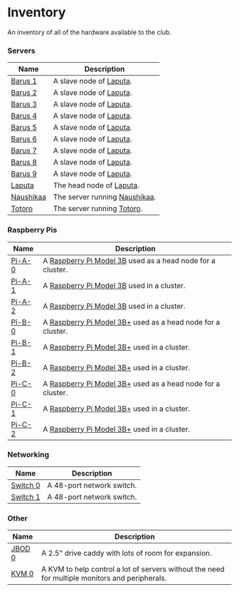 
# Inventory
An inventory of all of the hardware available to the club.

### Servers
Name | Description
---|---
[Barus 1](b1) | A slave node of [Laputa](/systems/laputa).
[Barus 2](b2) | A slave node of [Laputa](/systems/laputa).
[Barus 3](b3) | A slave node of [Laputa](/systems/laputa).
[Barus 4](b4) | A slave node of [Laputa](/systems/laputa).
[Barus 5](b5) | A slave node of [Laputa](/systems/laputa).
[Barus 6](b6) | A slave node of [Laputa](/systems/laputa).
[Barus 7](b7) | A slave node of [Laputa](/systems/laputa).
[Barus 8](b8) | A slave node of [Laputa](/systems/laputa).
[Barus 9](b9) | A slave node of [Laputa](/systems/laputa).
[Laputa](laputa) | The head node of [Laputa](/systems/laputa).
[Naushikaa](naushikaa) | The server running [Naushikaa](/systems/naushikaa).
[Totoro](totoro) | The server running [Totoro](/systems/totoro).

### Raspberry Pis
Name | Description
---|---
[Pi-A-0](pi-a-0) | A [Raspberry Pi Model 3B](https://www.raspberrypi.com/products/raspberry-pi-3-model-b/) used as a head node for a cluster.
[Pi-A-1](pi-a-1) | A [Raspberry Pi Model 3B](https://www.raspberrypi.com/products/raspberry-pi-3-model-b/) used in a cluster.
[Pi-A-2](pi-a-2) | A [Raspberry Pi Model 3B](https://www.raspberrypi.com/products/raspberry-pi-3-model-b/) used in a cluster.
[Pi-B-0](pi-b-0) | A [Raspberry Pi Model 3B+](https://www.raspberrypi.com/products/raspberry-pi-3-model-b-plus/) used as a head node for a cluster.
[Pi-B-1](pi-b-1) | A [Raspberry Pi Model 3B+](https://www.raspberrypi.com/products/raspberry-pi-3-model-b-plus/) used in a cluster.
[Pi-B-2](pi-b-2) | A [Raspberry Pi Model 3B+](https://www.raspberrypi.com/products/raspberry-pi-3-model-b-plus/) used in a cluster.
[Pi-C-0](pi-c-0) | A [Raspberry Pi Model 3B+](https://www.raspberrypi.com/products/raspberry-pi-3-model-b-plus/) used as a head node for a cluster.
[Pi-C-1](pi-c-1) | A [Raspberry Pi Model 3B+](https://www.raspberrypi.com/products/raspberry-pi-3-model-b-plus/) used in a cluster.
[Pi-C-2](pi-c-2) | A [Raspberry Pi Model 3B+](https://www.raspberrypi.com/products/raspberry-pi-3-model-b-plus/) used in a cluster.

### Networking
Name | Description
---|---
[Switch 0](s0/) | A 48-port network switch.
[Switch 1](s1/) | A 48-port network switch.

### Other
Name | Description
---|---
[JBOD 0](jbod0/) | A 2.5" drive caddy with lots of room for expansion.
[KVM 0](kvm0/) | A KVM to help control a lot of servers without the need for multiple monitors and peripherals.
